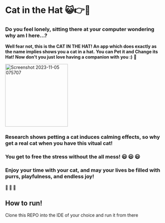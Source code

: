 # **Cat in the Hat** :smiley_cat::point_right::tophat:

### **Do you feel lonely, sitting there at your computer wondering why am I here...?**
**Well fear not, this is the CAT IN THE HAT! An app which does exactly as the name implies shows you a cat in a hat.**
**You can Pet it and Change its Hat! Now don't you just love having a companion with you :)**  :dancer:

<img width="200" alt="Screenshot 2023-11-05 075707" src="https://github.com/UBH-Fall2023/ubh-fall2023-kofileong/assets/97703137/fdefe98d-f0ce-436d-8820-cf56c3075ede">

### **Research shows petting a cat induces calming effects, so why get a real cat when you have this vitual cat!** 
### **You get to free the stress without the all mess!** :smiley:	:smiley:	:smiley:	

### **Enjoy your time with your cat, and may your lives be filled with purrs, playfulness, and endless joy!** 
**:smiling_face_with_three_hearts: :smiling_face_with_three_hearts: :smiling_face_with_three_hearts:**

## How to run!
Clone this REPO into the IDE of your choice and run it from there

